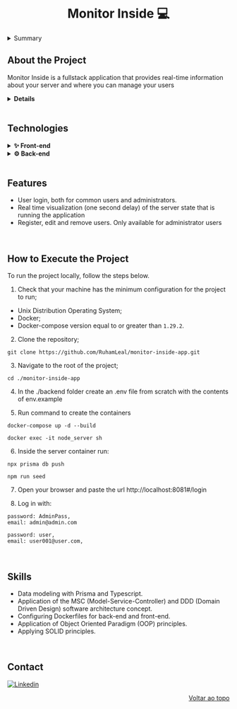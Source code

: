 <a name="readme-top"></a>

<h1 align="center">Monitor Inside 💻</h1>

<details>
  <summary>Summary</summary><br />
  <ol>
    <li><a href="#about-the-project">About the Project</a></li>
    <li><a href="#technologies">Technologies</a></li>
    <li><a href="#features">Features</a></li>
    <li><a href="#how-to-xecute-the-project">How to Execute the Project</a></li>
    <li><a href="#skills">Skills</a></li>
    <li><a href="#about-trybe">About Trybe</a></li>
    <li><a href="#contact">Contact</a></li>
  </ol>
</details>

## About the Project

Monitor Inside is a fullstack application that provides real-time information about your server and where you can manage your users

<details>
  <summary><strong>Details</strong></summary><br />

1️⃣ **Databases:**

- The mysql database saves the user data (password, name, email...) 
- The mongo database saves the server status every 5 seconds
- Docker MySQL container already configured in `docker-compose` with a service defined as `mysql`.
- Docker Mongo container already configured in `docker-compose` with a service defined as `mongo`.

2️⃣ **Back-end:**

- It runs on port `3001`.
- Nodejs Docker container already configured in `docker-compose` with a service defined as `node-server`.

3️⃣ **Front-end:**

- It runs on port `8081`.
- Nodejs (Vue) connected in Nginx Web server and container already configured in `docker-compose` with a service defined as `vue_client`.

</details>

<br/>

## Technologies
<details>
  <summary><strong>✨ Front-end</strong></summary><br />

- [HTML5][html5-url]
- [CSS3][css3-url]
- [Typescript][typescript-url]
- [Vue.js][vue-url]
- [Vuex][vuex-url]
- [Axios][axios-url]
- [dotenv][dotenv-url]
- [Joi][joi-url]

---

</details>

<details>
  <summary><strong>⚙️ Back-end</strong></summary><br />

- [Node.js][node-url]
- [Typescript][typescript-url]
- [MySQL][mysql-url]
- [Express][express-url]
- [Prisma][prisma-url]
- [JWT][jwt-url]
- [Bcryptjs][bcryptjs-url]
- [dotenv][dotenv-url]
- [Socket.io][socketio-url]

---

</details>
<br/>

## Features

<ul>
  <li>User login, both for common users and administrators.</li>
  <li>Real time visualization (one second delay) of the server state that is running the application</li>
  <li>Register, edit and remove users. Only available for administrator users</li>
</ul>

<br/>

## How to Execute the Project

To run the project locally, follow the steps below.

1. Check that your machine has the minimum configuration for the project to run;

- Unix Distribution Operating System;
- Docker;
- Docker-compose version equal to or greater than `1.29.2`.

2. Clone the repository;

```
git clone https://github.com/RuhamLeal/monitor-inside-app.git
```

3. Navigate to the root of the project;

```
cd ./monitor-inside-app
```

4. In the ./backend folder create an .env file from scratch with the contents of env.example

5. Run command to create the containers

```
docker-compose up -d --build
	
docker exec -it node_server sh
```

6. Inside the server container run:
```
npx prisma db push

npm run seed
```

7. Open your browser and paste the url http://localhost:8081#/login

8. Log in with:

```
password: AdminPass,
email: admin@admin.com

password: user,
email: user001@user.com,
```

<br/>

## Skills

<ul>
  <li>Data modeling with Prisma and Typescript.</li>
  <li>Application of the MSC (Model-Service-Controller) and DDD (Domain Driven Design) software architecture concept.</li>
  <li>Configuring Dockerfiles for back-end and front-end.</li>
  <li>Application of Object Oriented Paradigm (OOP) principles.</li>
  <li>Applying SOLID principles.</li>
</ul>

<br/>

## Contact

[![Linkedin][linkedin-badge]][linkedin-url]

<p align="right"><a href="#readme-top">Voltar ao topo</a></p>

<!-- MARKDOWN LINKS & IMAGES -->

[axios-url]: https://axios-http.com/docs/intro
[bcryptjs-url]: https://www.npmjs.com/package/bcryptjs
[cors-url]: https://www.npmjs.com/package/cors
[css3-url]: https://developer.mozilla.org/en-US/docs/Web/CSS
[docker-url]: https://www.docker.com/
[dotenv-url]: https://www.dotenv.org/
[eslint-url]: https://eslint.org/
[express-url]: https://expressjs.com/
[html5-url]: https://developer.mozilla.org/en-US/docs/Web/HTML
[javascript-url]: https://developer.mozilla.org/en-US/docs/Web/JavaScript
[jwt-url]: https://jwt.io/
[mysql-url]: https://www.mysql.com/
[vue-url]: https://vuejs.org/
[joi-url]: https://joi.dev/
[vuex-url]: https://vuex.vuejs.org/
[node-url]: https://nodejs.org/en/
[prisma-url]: https://www.prisma.io/
[socketio-url]: https://socket.io/
[typescript-url]: https://www.typescriptlang.org/
[linkedin-badge]: https://img.shields.io/badge/LinkedIn-0077B5?style=for-the-badge&logo=linkedin&logoColor=white
[linkedin-url]: https://www.linkedin.com/in/ruham-leal/
